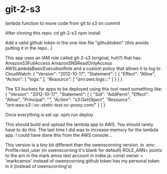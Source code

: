 # git-2-s3
lambda function to move code from git to s3 on commit

After cloning this repo:
cd git-2-s3
npm install

Add a valid github token in the one-line file "githubtoken"  (this avoids putting it in the repo...)

This app uses an IAM role called git-2-s3 (original, huh?) that has:
AmazonS3FullAccess
AmazonSNSReadOnlyAccess
AWSLambdaBasicExecutionRole 
and a custom policy that allows it to log to CloudWatch:
{
    "Version": "2012-10-17",
    "Statement": [
        {
            "Effect": "Allow",
            "Action": [
                "logs:*"
            ],
            "Resource": [
                "arn:aws:logs:::*"
            ]
        }
    ]
}

The S3 buckets for apps to be deployed using this tool need something like:
{
  "Version": "2012-10-17",
  "Statement": [
    {
      "Sid": "AddPerm",
      "Effect": "Allow",
      "Principal": "*",
      "Action": "s3:GetObject",
      "Resource": "arn:aws:s3:::oc-static-test.oc-proxy.com/*"
    }
  ]
}

Once everything is set up:
npm run deploy 

This should build and upload the lambda app to AWS. You should rarely have to do this. The last time I did was to increase memory for the lambda app. I could have done this from the AWS console...

This version is a tiny bit different than the owenscorning version.
in .env:
Profile=test_user (in owenscorning it's blank for default)
ROLE_ARN= points to the arn in the mark amos test account
in index.js:
const owner = 'markcamos' instead of owenscorning
github token has my personal token in it (instead of owenscorning's)
